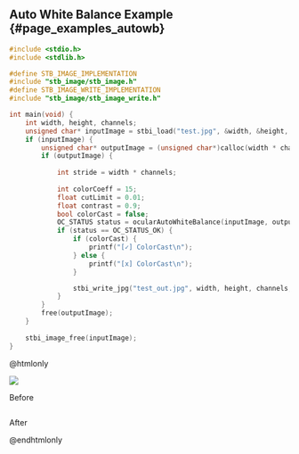 ## Auto White Balance Example {#page_examples_autowb}

```c
#include <stdio.h>
#include <stdlib.h>

#define STB_IMAGE_IMPLEMENTATION
#include "stb_image/stb_image.h"
#define STB_IMAGE_WRITE_IMPLEMENTATION
#include "stb_image/stb_image_write.h"

int main(void) {  
    int width, height, channels;  
    unsigned char* inputImage = stbi_load("test.jpg", &width, &height, &channels, 0);  
    if (inputImage) {  
        unsigned char* outputImage = (unsigned char*)calloc(width * channels * height * sizeof(unsigned char), 1);  
        if (outputImage) {  
  
            int stride = width * channels;  
  
            int colorCoeff = 15;  
            float cutLimit = 0.01;  
            float contrast = 0.9;  
            bool colorCast = false;
            OC_STATUS status = ocularAutoWhiteBalance(inputImage, outputImage, width, height, channels, stride, colorCoeff, cutLimit, contrast, &colorCast);
            if (status == OC_STATUS_OK) {
                if (colorCast) {  
                    printf("[✓] ColorCast\n");  
                } else {  
                    printf("[x] ColorCast\n");  
                }  

                stbi_write_jpg("test_out.jpg", width, height, channels, outputImage, 100);  
            }
        }  
        free(outputImage);  
    }  
  
    stbi_image_free(inputImage);  
}
```

@htmlonly
<div class="sample-images">
    <div class="img-with-text">
        <img src="images/awb.jpg"/>
        <p>Before</p>
    </div>
    <div class="img-with-text">
        <img src="images/awb_out.jpg" alt=""/>
        <p>After</p>
    </div>
</div>
@endhtmlonly